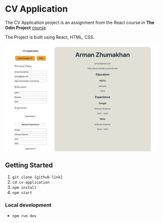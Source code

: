 # CV Application

The CV Application project is an assignment from the React course in **The Odin Project** [course](https://www.theodinproject.com/paths/full-stack-javascript/courses/react)

The Project is built using React, HTML, CSS.

![Preview](public/cv-application-screenshot.jpeg)

## Getting Started
1. `git clone {github-link}`
2. `cd cv-application`
3. `npm install`
4. `npm start`

### Local development
- `npm run dev`

